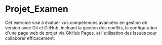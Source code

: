 # Projet_Examen
Cet exercice vise à évaluer vos compétences avancées en gestion de version avec Git et GitHub, incluant la gestion des conflits, 
la configuration d'une page web de projet via GitHub Pages, et l'utilisation des Issues pour collaborer efficacement.
